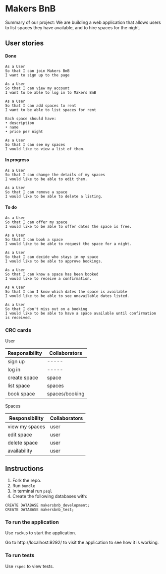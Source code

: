 # Makers BnB


Summary of our project:
We are building a web application that allows users to list spaces they have available, and to hire spaces for the night.

## User stories

#### Done
```
As a User
So that I can join Makers BnB
I want to sign up to the page
```

```
As a User
So that I can view my account
I want to be able to log in to Makers BnB
```

```
As a User
So that I can add spaces to rent
I want to be able to list spaces for rent

Each space should have:
• description
• name
• price per night
```

```
As a User
So that I can see my spaces
I would like to view a list of them.
```

#### In progress

```
As a User
So that I can change the details of my spaces
I would like to be able to edit them.
```

```
As a User
So that I can remove a space
I would like to be able to delete a listing.
```

#### To do

```
As a User
So that I can offer my space
I would like to be able to offer dates the space is free.
```

```
As a User
So that I can book a space
I would like to be able to request the space for a night.
```

```
As a User
So that I can decide who stays in my space
I would like to be able to approve bookings.
```

```
As a User
So that I can know a space has been booked
I would like to receive a confirmation.
```

```
As A User
So that I can I know which dates the space is available
I would like to be able to see unavailable dates listed.
```

```
As a User
So that I don't miss out on a booking
I would like to be able to have a space available until confirmation is received.
```

### CRC cards

User

| Responsibility | Collaborators |
| ------ | ----- |
| sign up | ----- |
| log in | ----- |
| create space | space |
| list space | spaces |
| book space | spaces/booking |




Spaces

| Responsibility | Collaborators |
| ------ | ----- |
| view my spaces | user |
| edit space | user |
| delete space | user |
| availability | user |


## Instructions

1. Fork the repo.
2. Run `bundle`
3. In terminal run `psql`
4. Create the following databases with:
```
CREATE DATABASE makersbnb_development;
CREATE DATABASE makersbnb_test;
```

### To run the application
Use `rackup` to start the application.

Go to http://localhost:9292/ to visit the application to see how
it is working.

### To run tests
Use `rspec` to view tests.
